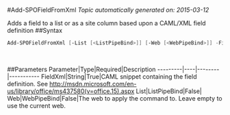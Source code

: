 #Add-SPOFieldFromXml
*Topic automatically generated on: 2015-03-12*

Adds a field to a list or as a site column based upon a CAML/XML field definition
##Syntax
```powershell
Add-SPOFieldFromXml [-List [<ListPipeBind>]] [-Web [<WebPipeBind>]] -FieldXml [<String>]
```
&nbsp;

##Parameters
Parameter|Type|Required|Description
---------|----|--------|-----------
FieldXml|String|True|CAML snippet containing the field definition. See http://msdn.microsoft.com/en-us/library/office/ms437580(v=office.15).aspx
List|ListPipeBind|False|
Web|WebPipeBind|False|The web to apply the command to. Leave empty to use the current web.
